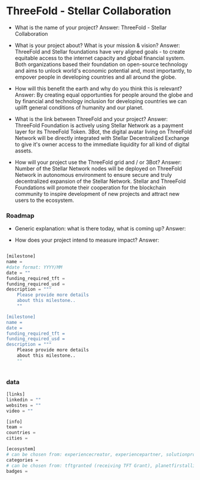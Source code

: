 # ThreeFold - Stellar Collaboration

- What is the name of your project?
Answer: ThreeFold - Stellar Collaboration

- What is your project about? What is your mission & vision?
Answer: ThreeFold and Stellar foundations have very aligned goals - to create equitable access to the internet capacity and global financial system. Both organizations based their foundation on open-source technology and aims to unlock world's economic potential and, most importantly, to empover people in developing countries and all around the globe. 

- How will this benefit the earth and why do you think this is relevant? 
Answer: By creating equal opportunties for people around the globe and by financial and technology inclusion for developing countries we can uplift general conditions of humanity and our planet. 

- What is the link between ThreeFold and your project? 
Answer:
ThreeFold Foundation is actively using Stellar Network as a payment layer for its ThreeFold Token. 3Bot, the digital avatar living on ThreeFold Network will be directly integrated with Stellar Decentralized Exchange to give it's owner access to the immediate liquidity for all kind of digital assets.

- How will your project use the ThreeFold grid and / or 3Bot?
Answer: 
Number of the Stellar Network nodes will be deployed on ThreeFold Network in autonomous environment to ensure secure and truly decentralized expansion of the Stellar Network. 
Stellar and ThreeFold Foundations will promote their cooperation for the blockchain community to inspire development of new projects and attract new users to the ecosystem. 



### Roadmap

- Generic explanation: what is there today, what is coming up?
Answer:


- How does your project intend to measure impact?
Answer:


```python

[milestone]
name = 
#date format: YYYY/MM 
date = ""
funding_required_tft = 
funding_required_usd = 
description = """
    Please provide more details
    about this milestone..
    ""

[milestone]
name = 
date =
funding_required_tft = 
funding_required_usd = 
description = """
    Please provide more details
    about this milestone..
    ""
    
```

### data

```python
[links]
linkedin = ""
websites = ""
video = ""

[info]
team = 
countries = 
cities = 

[ecosystem]
# can be chosen from: experiencecreator, experiencepartner, solutionprovider, farmer, systemintegrator
categories = 
# can be chosen from: tftgranted (receiving TFT Grant), planetfirstalliance (memeber of Planet First Alliance)
badges = 

```
